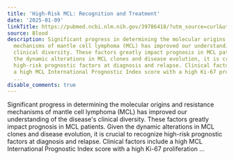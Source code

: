 ```yaml
---
title: 'High-Risk MCL: Recognition and Treatment'
date: '2025-01-09'
linkTitle: https://pubmed.ncbi.nlm.nih.gov/39786418/?utm_source=curl&utm_medium=rss&utm_campaign=journals&utm_content=7603509&fc=None&ff=20250109170931&v=2.18.0.post9+e462414
source: Blood
description: Significant progress in determining the molecular origins and resistance
  mechanisms of mantle cell lymphoma (MCL) has improved our understanding of the disease's
  clinical diversity. These factors greatly impact prognosis in MCL patients. Given
  the dynamic alterations in MCL clones and disease evolution, it is crucial to recognize
  high-risk prognostic factors at diagnosis and relapse. Clinical factors include
  a high MCL International Prognostic Index score with a high Ki-67 proliferation
  ...
disable_comments: true
---
```

Significant progress in determining the molecular origins and resistance mechanisms of mantle cell lymphoma (MCL) has improved our understanding of the disease's clinical diversity. These factors greatly impact prognosis in MCL patients. Given the dynamic alterations in MCL clones and disease evolution, it is crucial to recognize high-risk prognostic factors at diagnosis and relapse. Clinical factors include a high MCL International Prognostic Index score with a high Ki-67 proliferation ...